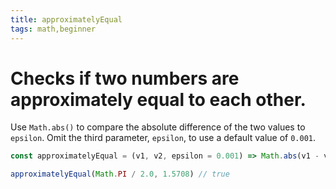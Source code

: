 ```yaml
---
title: approximatelyEqual
tags: math,beginner
---
```


# Checks if two numbers are approximately equal to each other.

Use `Math.abs()` to compare the absolute difference of the two values to `epsilon`.
Omit the third parameter, `epsilon`, to use a default value of `0.001`.

```js
const approximatelyEqual = (v1, v2, epsilon = 0.001) => Math.abs(v1 - v2) < epsilon
```

```js
approximatelyEqual(Math.PI / 2.0, 1.5708) // true
```
